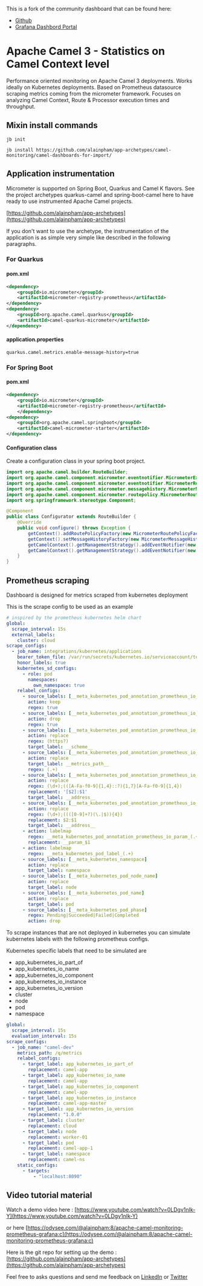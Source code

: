 This is a fork of the community dashboard that can be found here:

- [Github](https://github.com/alainpham/app-archetypes/blob/master/camel-monitoring/camel-dashboards-for-import/apache-camel-micrometer.json)
- [Grafana Dashbord Portal](https://grafana.com/grafana/dashboards/16764-apache-camel-context-view/)

# Apache Camel 3 - Statistics on Camel Context level

Performance oriented monitoring on Apache Camel 3 deployments. Works ideally on Kubernetes deployments. Based on Prometheus datasource scraping metrics coming from the micrometer framework. Focuses on analyzing Camel Context, Route & Processor execution times and throughput.

## Mixin install commands
```
jb init

jb install https://github.com/alainpham/app-archetypes/camel-monitoring/camel-dashboards-for-import/

```

## Application instrumentation

Micrometer is supported on Spring Boot, Quarkus and Camel K flavors. 
See the project archetypes quarkus-camel and spring-boot-camel here to have ready to use instrumented Apache Camel projects.

[https://github.com/alainpham/app-archetypes](https://github.com/alainpham/app-archetypes)


If you don't want to use the archetype, the instrumentation of the application is as simple very simple like described in the following paragraphs.

### For Quarkus

#### pom.xml

```xml
<dependency>
    <groupId>io.micrometer</groupId>
    <artifactId>micrometer-registry-prometheus</artifactId>
</dependency>
<dependency>
    <groupId>org.apache.camel.quarkus</groupId>
    <artifactId>camel-quarkus-micrometer</artifactId>
</dependency>
```

#### application.properties

```
quarkus.camel.metrics.enable-message-history=true
```
### For Spring Boot

#### pom.xml
```xml
<dependency>
    <groupId>io.micrometer</groupId>
    <artifactId>micrometer-registry-prometheus</artifactId>
    </dependency>
<dependency>
    <groupId>org.apache.camel.springboot</groupId>
    <artifactId>camel-micrometer-starter</artifactId>
</dependency>
```

#### Configuration class

Create a configuration class in your spring boot project.

```java
import org.apache.camel.builder.RouteBuilder;
import org.apache.camel.component.micrometer.eventnotifier.MicrometerExchangeEventNotifier;
import org.apache.camel.component.micrometer.eventnotifier.MicrometerRouteEventNotifier;
import org.apache.camel.component.micrometer.messagehistory.MicrometerMessageHistoryFactory;
import org.apache.camel.component.micrometer.routepolicy.MicrometerRoutePolicyFactory;
import org.springframework.stereotype.Component;

@Component
public class Configurator extends RouteBuilder {
	@Override
	public void configure() throws Exception {
		getContext().addRoutePolicyFactory(new MicrometerRoutePolicyFactory());
		getContext().setMessageHistoryFactory(new MicrometerMessageHistoryFactory());
		getCamelContext().getManagementStrategy().addEventNotifier(new MicrometerExchangeEventNotifier());
		getCamelContext().getManagementStrategy().addEventNotifier(new MicrometerRouteEventNotifier());
	}
}
```

## Prometheus scraping


Dashboard is designed for metrics scraped from kubernetes deployment

This is the scrape config to be used as an example

```yaml
# inspired by the prometheus kubernetes helm chart
global:
  scrape_interval: 15s
  external_labels:
    cluster: cloud
scrape_configs:
  - job_name: integrations/kubernetes/applications
    bearer_token_file: /var/run/secrets/kubernetes.io/serviceaccount/token
    honor_labels: true
    kubernetes_sd_configs:
      - role: pod
        namespaces:
          own_namespace: true
    relabel_configs:
      - source_labels: [__meta_kubernetes_pod_annotation_prometheus_io_scrape]
        action: keep
        regex: true
      - source_labels: [__meta_kubernetes_pod_annotation_prometheus_io_scrape_slow]
        action: drop
        regex: true
      - source_labels: [__meta_kubernetes_pod_annotation_prometheus_io_scheme]
        action: replace
        regex: (https?)
        target_label: __scheme__
      - source_labels: [__meta_kubernetes_pod_annotation_prometheus_io_path]
        action: replace
        target_label: __metrics_path__
        regex: (.+)
      - source_labels: [__meta_kubernetes_pod_annotation_prometheus_io_port, __meta_kubernetes_pod_ip]
        action: replace
        regex: (\d+);(([A-Fa-f0-9]{1,4}::?){1,7}[A-Fa-f0-9]{1,4})
        replacement: '[$2]:$1'
        target_label: __address__
      - source_labels: [__meta_kubernetes_pod_annotation_prometheus_io_port, __meta_kubernetes_pod_ip]
        action: replace
        regex: (\d+);((([0-9]+?)(\.|$)){4})
        replacement: $2:$1
        target_label: __address__
      - action: labelmap
        regex: __meta_kubernetes_pod_annotation_prometheus_io_param_(.+)
        replacement: __param_$1
      - action: labelmap
        regex: __meta_kubernetes_pod_label_(.+)
      - source_labels: [__meta_kubernetes_namespace]
        action: replace
        target_label: namespace
      - source_labels: [__meta_kubernetes_pod_node_name]
        action: replace
        target_label: node
      - source_labels: [__meta_kubernetes_pod_name]
        action: replace
        target_label: pod
      - source_labels: [__meta_kubernetes_pod_phase]
        regex: Pending|Succeeded|Failed|Completed
        action: drop
```

To scrape instances that are not deployed in kubernetes you can simulate kubernetes labels with the following prometheus configs.

Kubernetes specific labels that need to be simulated are
 * app_kubernetes_io_part_of
 * app_kubernetes_io_name
 * app_kubernetes_io_component
 * app_kubernetes_io_instance
 * app_kubernetes_io_version
 * cluster
 * node
 * pod
 * namespace

```yaml
global:
  scrape_interval: 15s
  evaluation_interval: 15s
scrape_configs:
  - job_name: "camel-dev"
    metrics_path: /q/metrics
    relabel_configs:
      - target_label: app_kubernetes_io_part_of
        replacement: camel-app
      - target_label: app_kubernetes_io_name
        replacement: camel-app
      - target_label: app_kubernetes_io_component
        replacement: camel-app
      - target_label: app_kubernetes_io_instance
        replacement: camel-app-master
      - target_label: app_kubernetes_io_version
        replacement: "1.0.0"
      - target_label: cluster
        replacement: cloud
      - target_label: node
        replacement: worker-01
      - target_label: pod
        replacement: camel-app-1
      - target_label: namespace
        replacement: camel-ns
    static_configs:
      - targets:
          - "localhost:8090"  
```


## Video tutorial material

Watch a demo video here :
[https://www.youtube.com/watch?v=0LDgv1nIk-Y](https://www.youtube.com/watch?v=0LDgv1nIk-Y)

or here
[https://odysee.com/@alainpham:8/apache-camel-monitoring-prometheus-grafana:c](https://odysee.com/@alainpham:8/apache-camel-monitoring-prometheus-grafana:c)

Here is the git repo for setting up the demo : [https://github.com/alainpham/app-archetypes](https://github.com/alainpham/app-archetypes)

Feel free to asks questions and send me feedback on [LinkedIn](https://www.linkedin.com/in/alainpham/)
or [Twitter](https://twitter.com/alainphm)
